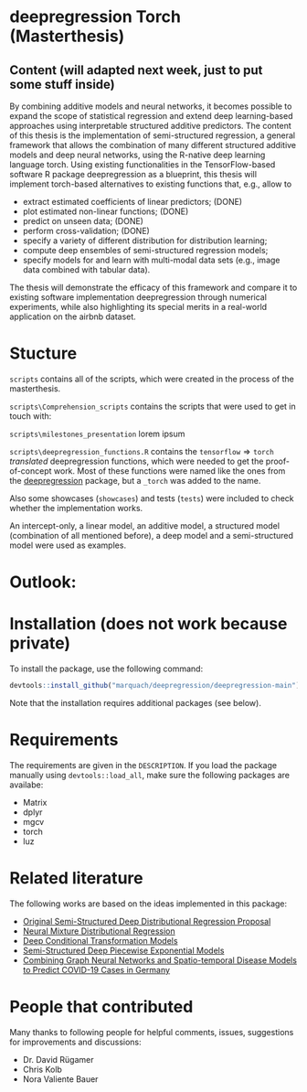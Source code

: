 
# deepregression Torch (Masterthesis)
## Content (will adapted next week, just to put some stuff inside)

By combining additive models and neural networks, it becomes possible to expand the scope of statistical regression and extend deep learning-based approaches using interpretable structured additive predictors. The content of this thesis is the implementation of semi-structured regression, a general framework that allows the combination of many different structured additive models and deep neural networks, using the R-native deep learning language torch. Using existing functionalities in the TensorFlow-based software R package deepregression as a blueprint, this thesis will implement torch-based alternatives to existing functions that, e.g., allow to 

- extract estimated coefficients of linear predictors; (DONE)
- plot estimated non-linear functions; (DONE)
- predict on unseen data; (DONE)
- perform cross-validation; (DONE)
- specify a variety of different distribution for distribution learning;
- compute deep ensembles of semi-structured regression models;
- specify models for and learn with multi-modal data sets (e.g., image data combined with tabular data).

The thesis will demonstrate the efficacy of this framework and compare it to existing software implementation deepregression through numerical experiments, while also highlighting its special merits in a real-world application on the airbnb dataset. 


# Stucture

`scripts` contains all of the scripts, which were created in the process of the masterthesis.

`scripts\Comprehension_scripts` contains the scripts that were used to get in touch with: 

 
 `scripts\milestones_presentation` lorem ipsum


`scripts\deepregression_functions.R` contains the $\texttt{tensorflow} \Rightarrow \texttt{torch}$  *translated* deepregression functions, which were needed to get the proof-of-concept work. 
Most of these functions were named like the ones from the [deepregression](https://github.com/neural-structured-additive-learning/deepregression) package, but a `_torch` was added to the name.

Also some showcases (`showcases`) and tests (`tests`) were included to check whether the implementation works.

An intercept-only, a linear model, an additive model, a structured model (combination of all mentioned before), a deep model and a semi-structured model were used as examples. 

# Outlook:

# Installation (does not work because private)

To install the package, use the following command:
``` r
devtools::install_github("marquach/deepregression/deepregression-main")
```
Note that the installation requires additional packages (see below).

# Requirements

The requirements are given in the `DESCRIPTION`. If you load the package manually using `devtools::load_all`, make sure the following packages are availabe:

  - Matrix
  - dplyr
  - mgcv
  - torch
  - luz



# Related literature

The following works are based on the ideas implemented in this package:

* [Original Semi-Structured Deep Distributional Regression Proposal](https://arxiv.org/abs/2002.05777)
* [Neural Mixture Distributional Regression](https://arxiv.org/abs/2010.06889)
* [Deep Conditional Transformation Models](https://arxiv.org/abs/2010.07860)
* [Semi-Structured Deep Piecewise Exponential Models](https://arxiv.org/abs/2011.05824)
* [Combining Graph Neural Networks and Spatio-temporal Disease Models to Predict COVID-19 Cases in Germany](https://arxiv.org/abs/2101.00661)

# People that contributed

Many thanks to following people for helpful comments, issues, suggestions for improvements and discussions: 

* Dr. David Rügamer
* Chris Kolb
* Nora Valiente Bauer
